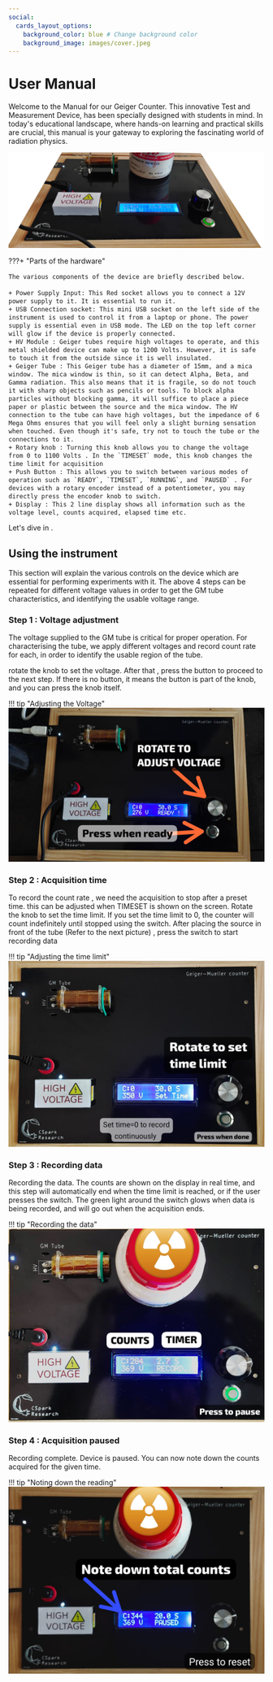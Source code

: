 ```yaml
---
social:
  cards_layout_options:
    background_color: blue # Change background color
    background_image: images/cover.jpeg
---
```


# User Manual 

Welcome to the Manual for our Geiger Counter. This innovative Test and Measurement Device, has been specially designed with students in mind. In today's educational landscape, where hands-on learning and practical skills are crucial, this manual is your gateway to exploring the fascinating world of radiation physics.

![](images/cover.jpeg)

???+ "Parts of the hardware"

	The various components of the device are briefly described below.
    
    + Power Supply Input: This Red socket allows you to connect a 12V power supply to it. It is essential to run it.
    + USB Connection socket: This mini USB socket on the left side of the instrument is used to control it from a laptop or phone. The power supply is essential even in USB mode. The LED on the top left corner will glow if the device is properly connected.
    + HV Module : Geiger tubes require high voltages to operate, and this metal shielded device can make up to 1200 Volts. However, it is safe to touch it from the outside since it is well insulated.
    + Geiger Tube : This Geiger tube has a diameter of 15mm, and a mica window. The mica window is thin, so it can detect Alpha, Beta, and Gamma radiation. This also means that it is fragile, so do not touch it with sharp objects such as pencils or tools. To block alpha particles without blocking gamma, it will suffice to place a piece paper or plastic between the source and the mica window. The HV connection to the tube can have high voltages, but the impedance of 6 Mega Ohms ensures that you will feel only a slight burning sensation when touched. Even though it's safe, try not to touch the tube or the connections to it.
    + Rotary knob : Turning this knob allows you to change the voltage from 0 to 1100 Volts . In the `TIMESET` mode, this knob changes the time limit for acquisition
    + Push Button : This allows you to switch between various modes of operation such as `READY`, `TIMESET`, `RUNNING`, and `PAUSED` . For devices with a rotary encoder instead of a potentiometer, you may directly press the encoder knob to switch.
    + Display : This 2 line display shows all information such as the voltage level, counts acquired, elapsed time etc.

  
Let's dive in .

     
## Using the instrument

This section will explain the various controls on the device which are essential for performing experiments with it. The above 4 steps can be repeated for different voltage values in order to get the GM tube characteristics, and identifying the usable voltage range.
    
### Step 1 : Voltage adjustment

The voltage supplied to the GM tube is critical for proper operation. For characterising the tube, we apply different voltages and record count rate for each, in order to identify the usable region of the tube.

rotate the knob to set the voltage. After that , press the button to proceed to the next step. If there is no button, it means the button is part of the knob, and you can press the knob itself.

!!! tip "Adjusting the Voltage"
	![](images/ready.jpeg)


### Step 2 : Acquisition time

To record the count rate , we need the acquisition to stop after a preset time. this can be adjusted when TIMESET is shown on the screen. Rotate the knob to set the time limit. If you set the time limit to 0, the counter will count indefinitely until stopped using the switch.
After placing the source in front of the tube (Refer to the next picture) , press the switch to start recording data

!!! tip "Adjusting the time limit"
	![](images/timelimit.jpeg)

### Step 3 : Recording data

Recording the data. The counts are shown on the display in real time, and this step will automatically end when the time limit is reached, or if the user presses the switch. The green light around the switch glows when data is being recorded, and will go out when the acquisition ends.

!!! tip "Recording the data"
	![](images/record.jpeg)


### Step 4 : Acquisition paused

Recording complete. Device is paused.
You can now note down the counts acquired for the given time.

!!! tip "Noting down the reading"
	![](images/paused.jpeg)



